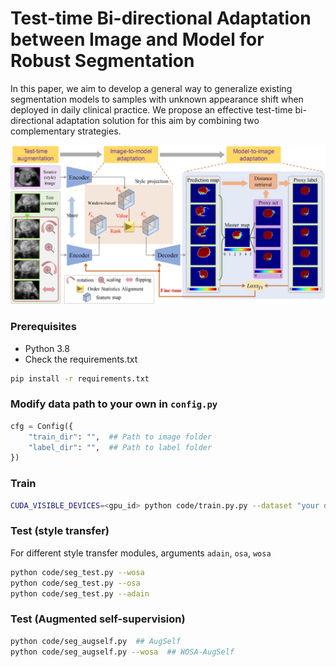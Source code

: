 # Test-time Bi-directional Adaptation between Image and Model for Robust Segmentation

In this paper, we aim to develop a general way to generalize existing segmentation models to samples with unknown appearance shift when deployed in daily clinical practice. We propose an effective test-time bi-directional adaptation solution for this aim by combining two complementary strategies. 

![](framework.png)

### Prerequisites
- Python 3.8
- Check the requirements.txt

```bash
pip install -r requirements.txt
```

### Modify data path to your own in `config.py`
```python
cfg = Config({
    "train_dir": "",  ## Path to image folder
    "label_dir": "",  ## Path to label folder
})
```

### Train
```bash
CUDA_VISIBLE_DEVICES=<gpu_id> python code/train.py.py --dataset "your dateset name"
```

### Test (style transfer)
For different style transfer modules, arguments `adain`, `osa`, `wosa`
```bash
python code/seg_test.py --wosa
python code/seg_test.py --osa
python code/seg_test.py --adain
```

### Test (Augmented self-supervision)
```bash
python code/seg_augself.py  ## AugSelf
python code/seg_augself.py --wosa  ## WOSA-AugSelf
```

